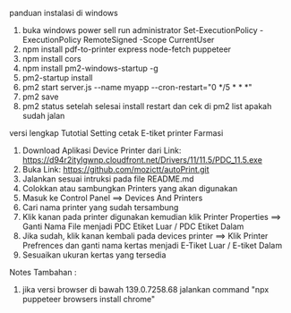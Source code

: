 

panduan instalasi di windows
1. buka windows power sell run administrator
Set-ExecutionPolicy -ExecutionPolicy RemoteSigned -Scope CurrentUser
2. npm install pdf-to-printer express node-fetch puppeteer
3. npm install cors
4. npm install pm2-windows-startup -g
5. pm2-startup install
6. pm2 start server.js --name myapp --cron-restart="0 */5 * * *"
7. pm2 save
8. pm2 status
setelah selesai install restart dan cek di pm2  list apakah sudah jalan




versi lengkap
Tutotial Setting cetak E-tiket printer Farmasi 
1. Download Aplikasi Device Printer dari Link: https://d94r2itylgwnp.cloudfront.net/Drivers/11/11.5/PDC_11.5.exe
2. Buka Link: https://github.com/mozictt/autoPrint.git  
3. Jalankan sesuai intruksi pada file README.md
4. Colokkan atau sambungkan Printers yang akan digunakan
5. Masuk ke Control Panel ==> Devices And Printers
6. Cari nama printer yang sudah tersambung
7. Klik kanan pada printer digunakan kemudian klik Printer Properties ==> Ganti Nama File menjadi PDC Etiket Luar / PDC Etiket Dalam
8. Jika sudah, klik kanan kembali pada devices printer ==> Klik Printer Prefrences dan ganti nama kertas menjadi E-Tiket Luar / E-tiket Dalam
9. Sesuaikan ukuran kertas yang tersedia

Notes Tambahan : 
1. jika versi browser di bawah 139.0.7258.68 jalankan command "npx puppeteer browsers install chrome"